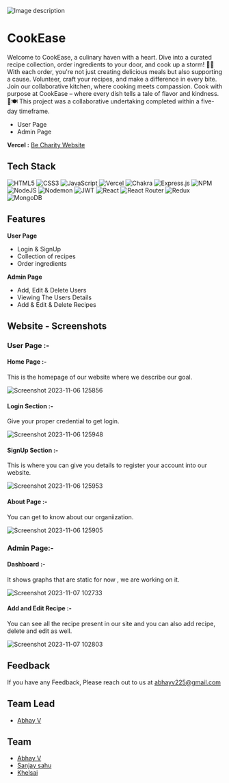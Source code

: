
![Image description](https://i.ibb.co/1ddBXd6/utc-2.png)





# CookEase
Welcome to CookEase, a culinary haven with a heart. Dive into a curated recipe collection, order ingredients to your door, and cook up a storm! 🍳✨ With each order, you're not just creating delicious meals but also supporting a cause. Volunteer, craft your recipes, and make a difference in every bite. Join our collaborative kitchen, where cooking meets compassion. Cook with purpose at CookEase – where every dish tells a tale of flavor and kindness. 🌟🍽️
This project was a collaborative undertaking completed within a five-day timeframe.
* User Page
* Admin Page


**Vercel :**  [Be Charity Website](https://becharity.vercel.app/)
## Tech Stack

![HTML5](https://img.shields.io/badge/html5-%23E34F26.svg?style=for-the-badge&logo=html5&logoColor=white) ![CSS3](https://img.shields.io/badge/css3-%231572B6.svg?style=for-the-badge&logo=css3&logoColor=white) ![JavaScript](https://img.shields.io/badge/javascript-%23323330.svg?style=for-the-badge&logo=javascript&logoColor=%23F7DF1E) ![Vercel](https://img.shields.io/badge/vercel-%23000000.svg?style=for-the-badge&logo=vercel&logoColor=white) ![Chakra](https://img.shields.io/badge/chakra-%234ED1C5.svg?style=for-the-badge&logo=chakraui&logoColor=white) ![Express.js](https://img.shields.io/badge/express.js-%23404d59.svg?style=for-the-badge&logo=express&logoColor=%2361DAFB) ![NPM](https://img.shields.io/badge/NPM-%23CB3837.svg?style=for-the-badge&logo=npm&logoColor=white) ![NodeJS](https://img.shields.io/badge/node.js-6DA55F?style=for-the-badge&logo=node.js&logoColor=white) ![Nodemon](https://img.shields.io/badge/NODEMON-%23323330.svg?style=for-the-badge&logo=nodemon&logoColor=%BBDEAD) ![JWT](https://img.shields.io/badge/JWT-black?style=for-the-badge&logo=JSON%20web%20tokens) ![React](https://img.shields.io/badge/react-%2320232a.svg?style=for-the-badge&logo=react&logoColor=%2361DAFB) ![React Router](https://img.shields.io/badge/React_Router-CA4245?style=for-the-badge&logo=react-router&logoColor=white) ![Redux](https://img.shields.io/badge/redux-%23593d88.svg?style=for-the-badge&logo=redux&logoColor=white) ![MongoDB](https://img.shields.io/badge/MongoDB-%234ea94b.svg?style=for-the-badge&logo=mongodb&logoColor=white)



## Features

**User Page**
- Login & SignUp
- Collection of recipes
- Order ingredients

**Admin Page**
- Add, Edit & Delete Users
- Viewing The Users Details
- Add & Edit & Delete Recipes



## Website - Screenshots

### User Page :-

#### Home Page :-
This is the homepage of our website where we describe our goal.

![Screenshot 2023-11-06 125856](https://i.ibb.co/7RNHkPC/home.png)


#### Login Section :-
Give your proper credential to get login.

![Screenshot 2023-11-06 125948](https://i.ibb.co/kgSrLW3/login.png)


#### SignUp Section :-

This is where you can give you details to register your account into our website.

![Screenshot 2023-11-06 125953](https://i.ibb.co/8YfyNsJ/signup.png)


#### About Page :-

You can get to know about our organiization.

![Screenshot 2023-11-06 125905](https://i.ibb.co/Zcj0wWC/about.png)






### Admin Page:-

#### Dashboard :-

It shows graphs that are static for now , we are working on it. 

![Screenshot 2023-11-07 102733](https://i.ibb.co/BCTcDSV/admin.png)



#### Add and Edit Recipe :-

You can see all the recipe present in our site and you can also add recipe, delete and edit as well.


![Screenshot 2023-11-07 102803](https://i.ibb.co/LvxFXJK/recipe.png)


## Feedback

If you have any Feedback, Please reach out to us at abhayv225@gmail.com

## Team Lead
- [Abhay V](https://github.com/abii225)

## Team


- [Abhay V](https://github.com/abii225)
- [Sanjay sahu](https://github.com/sanju01sahu)
- [Khelsai]()

